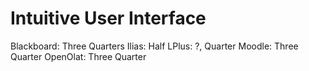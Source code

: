 # Intuitive User Interface

Blackboard: Three Quarters
Ilias: Half
LPlus: ?, Quarter
Moodle: Three Quarter
OpenOlat: Three Quarter